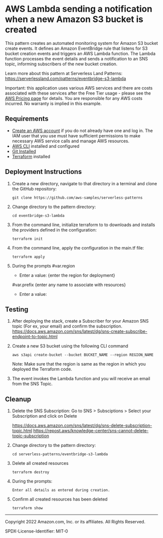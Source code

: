 # AWS Lambda sending a notification when a new Amazon S3 bucket is created

This pattern creates an automated monitoring system for Amazon S3 bucket create events. It defines an Amazon EventBridge rule that listens for S3 bucket creation events and triggers an AWS Lambda function. The Lambda function processes the event details and sends a notification to an SNS topic, informing subscribers of the new bucket creation.

Learn more about this pattern at Serverless Land Patterns: https://serverlessland.com/patterns/eventbridge-s3-lambda

Important: this application uses various AWS services and there are costs associated with these services after the Free Tier usage - please see the [AWS Pricing page](https://aws.amazon.com/pricing/) for details. You are responsible for any AWS costs incurred. No warranty is implied in this example.

## Requirements

* [Create an AWS account](https://portal.aws.amazon.com/gp/aws/developer/registration/index.html) if you do not already have one and log in. The IAM user that you use must have sufficient permissions to make necessary AWS service calls and manage AWS resources.
* [AWS CLI](https://docs.aws.amazon.com/cli/latest/userguide/install-cliv2.html) installed and configured
* [Git Installed](https://git-scm.com/book/en/v2/Getting-Started-Installing-Git)
* [Terraform](https://learn.hashicorp.cxom/tutorials/terraform/install-cli?in=terraform/aws-get-started) installed


## Deployment Instructions

1. Create a new directory, navigate to that directory in a terminal and clone the GitHub repository:
    ``` 
    git clone https://github.com/aws-samples/serverless-patterns
    ```
1. Change directory to the pattern directory:
    ```
    cd eventbridge-s3-lambda
    ```
1. From the command line, initialize terraform to to downloads and installs the providers defined in the configuration:
    ```
    terraform init
    ```
1. From the command line, apply the configuration in the main.tf file:
    ```
    terraform apply
    ```
1. During the prompts
    #var.region
    - Enter a value: {enter the region for deployment}

    #var.prefix {enter any name to associate with resources}
    - Enter a value:

## Testing

1. After deploying the stack, create a Subscriber for your Amazon SNS topic (For ex, your email) and confirm the subscription.
    https://docs.aws.amazon.com/sns/latest/dg/sns-create-subscribe-endpoint-to-topic.html

1. Create a new S3 bucket using the following CLI command
    ```
    aws s3api create-bucket --bucket BUCKET_NAME --region REGION_NAME
    ```
    Note: Make sure that the region is same as the region in which you deployed the Terraform code.

1. The event invokes the Lambda function and you will receive an email from the SNS Topic.

## Cleanup

1. Delete the SNS Subscription:
    Go to SNS > Subsciptions > Select your Subscription and click on Delete

    https://docs.aws.amazon.com/sns/latest/dg/sns-delete-subscription-topic.html
    https://repost.aws/knowledge-center/sns-cannot-delete-topic-subscription

1. Change directory to the pattern directory:
    ```
    cd serverless-patterns/eventbridge-s3-lambda
    ```
1. Delete all created resources
    ```
    terraform destroy
    ```
    
1. During the prompts:
    ```
    Enter all details as entered during creation.
    ```
1. Confirm all created resources has been deleted
    ```
    terraform show
    ```
----
Copyright 2022 Amazon.com, Inc. or its affiliates. All Rights Reserved.

SPDX-License-Identifier: MIT-0

